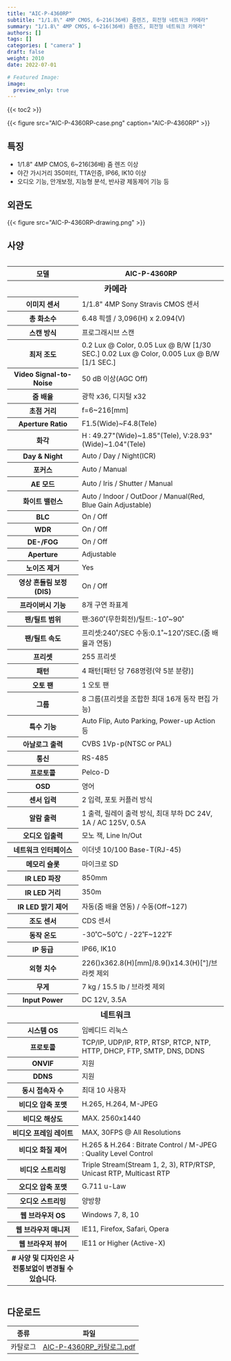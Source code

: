 ```yaml
---
title: "AIC-P-4360RP"
subtitle: "1/1.8\" 4MP CMOS, 6~216(36배) 줌렌즈, 회전형 네트워크 카메라"
summary: "1/1.8\" 4MP CMOS, 6~216(36배) 줌렌즈, 회전형 네트워크 카메라"
authors: []
tags: []
categories: [ "camera" ]
draft: false
weight: 2010
date: 2022-07-01

# Featured Image:
image:
  preview_only: true
---
```


{{< toc2 >}}

<div class="container">
<div class="row justify-content-center align-items-center">
<div class="col-sm-6">

{{< figure src="AIC-P-4360RP-case.png" caption="AIC-P-4360RP" >}}

</div>
</div>
</div>

<div class="container">
<div class="row justify-content-center">
<div class="col-sm-6 pl-0">

## 특징

- 1/1.8" 4MP CMOS, 6~216(36배) 줌 렌즈 이상
- 야간 가시거리 350미터, TTA인증, IP66, IK10 이상
- 오디오 기능, 안개보정, 지능형 분석, 반사광 제동제어 기능 등

</div>
<div class="col-sm-6 pl-0">

## 외관도

{{< figure src="AIC-P-4360RP-drawing.png" >}}

</div>
</div>
</div>

## 사양

<div style="overflow-x: auto">
<table class="spec">
<thead>
<tr>
<th>모델</th>
<th>AIC-P-4360RP</th>
</tr>
</thead>
<tbody>
<tr><th colspan="2" style="font-size: larger; font-weight: bolder">카메라</th></tr>
<tr><th>이미지 센서</th><td>1/1.8" 4MP Sony Stravis CMOS 센서</td></tr>
<tr><th>총 화소수</th><td>6.48 픽셀 / 3,096(H) x 2.094(V)</td></tr>
<tr><th>스캔 방식</th><td>프로그래시브 스캔</td></tr>
<tr><th>최저 조도</th><td>0.2 Lux @ Color, 0.05 Lux @ B/W [1/30 SEC.] 0.02 Lux @ Color, 0.005 Lux @ B/W [1/1 SEC.]</td></tr>
<tr><th>Video Signal-to-Noise</th><td>50 dB 이상(AGC Off)</td></tr>
<tr><th>줌 배율</th><td>광학 x36, 디지털 x32</td></tr>
<tr><th>초점 거리</th><td>f=6~216[mm]</td></tr>
<tr><th>Aperture Ratio</th><td>F1.5(Wide)~F4.8(Tele)</td></tr>
<tr><th>화각</th><td>H : 49.27"(Wide)~1.85"(Tele), V:28.93"(Wide)~1.04"(Tele)</td></tr>
<tr><th>Day & Night</th><td>Auto / Day / Night(ICR)</td></tr>
<tr><th>포커스</th><td>Auto / Manual</td></tr>
<tr><th>AE 모드</th><td>Auto / Iris / Shutter / Manual</td></tr>
<tr><th>화이트 밸런스</th><td>Auto / Indoor / OutDoor / Manual(Red, Blue Gain Adjustable)</td></tr>
<tr><th>BLC</th><td>On / Off</td></tr>
<tr><th>WDR</th><td>On / Off</td></tr>
<tr><th>DE-/FOG</th><td>On / Off</td></tr>
<tr><th>Aperture</th><td>Adjustable</td></tr>
<tr><th>노이즈 제거</th><td>Yes</td></tr>
<tr><th>영상 흔들림 보정(DIS)</th><td>On / Off</td></tr>
<tr><th>프라이버시 기능</th><td>8개 구연 좌표계</td></tr>
<tr><th>팬/틸트 범위</th><td>팬:360˚(무한회전)/틸트:-10˚~90˚</td></tr>
<tr><th>팬/틸트 속도</th><td>프리셋:240˚/SEC 수동:0.1˚~120˚/SEC.(줌 배율과 연동)</td></tr>
<tr><th>프리셋</th><td>255 프리셋</td></tr>
<tr><th>패턴</th><td>4 패턴[패턴 당 768명령(약 5분 분량)]</td></tr>
<tr><th>오토 팬</th><td>1 오토 팬</td></tr>
<tr><th>그룹</th><td>8 그룹(프리셋을 조합한 최대 16개 동작 편집 가능)</td></tr>
<tr><th>특수 기능</th><td>Auto Flip, Auto Parking, Power-up Action 등</td></tr>
<tr><th>아날로그 출력</th><td>CVBS 1Vp-p(NTSC or PAL)</td></tr>
<tr><th>통신</th><td>RS-485</td></tr>
<tr><th>프로토콜</th><td>Pelco-D</td></tr>
<tr><th>OSD</th><td>영어</td></tr>
<tr><th>센서 입력</th><td>2 입력, 포토 커플러 방식</td></tr>
<tr><th>알람 출력</th><td>1 출력, 릴레이 출력 방식, 최대 부하 DC 24V, 1A / AC 125V, 0.5A</td></tr>
<tr><th>오디오 입출력</th><td>모노 잭, Line In/Out</td></tr>
<tr><th>네트워크 인터페이스</th><td>이더넷 10/100 Base-T(RJ-45)</td></tr>
<tr><th>메모리 슬롯</th><td>마이크로 SD</td></tr>
<tr><th>IR LED 파장</th><td>850mm</td></tr>
<tr><th>IR LED 거리</th><td>350m</td></tr>
<tr><th>IR LED 밝기 제어</th><td>자동(줌 배율 연동) / 수동(Off~127)</td></tr>
<tr><th>조도 센서</th><td>CDS 센서</td></tr>
<tr><th>동작 온도</th><td>-30˚C~50˚C / -22˚F~122˚F</td></tr>
<tr><th>IP 등급</th><td>IP66, IK10</td></tr>
<tr><th>외형 치수</th><td>226()x362.8(H)[mm]/8.9()x14.3(H)["]/브라켓 제외</td></tr>
<tr><th>무게</th><td>7 kg / 15.5 Ib / 브라켓 제외</td></tr>
<tr><th>Input Power</th><td>DC 12V, 3.5A</td></tr>
<tr><th colspan="2" style="font-size: larger; font-weight: bolder">네트워크</th></tr>
<tr><th>시스템 OS</th><td>임베디드 리눅스</td></tr>
<tr><th>프로토콜</th><td>TCP/IP, UDP/IP, RTP, RTSP, RTCP, NTP, HTTP, DHCP, FTP, SMTP, DNS, DDNS</td></tr>
<tr><th>ONVIF</th><td>지원</td></tr>
<tr><th>DDNS</th><td>지원</td></tr>
<tr><th>동시 접속자 수</th><td>최대 10 사용자</td></tr>
<tr><th>비디오 압축 포맷</th><td>H.265, H.264, M-JPEG</td></tr>
<tr><th>비디오 해상도</th><td>MAX. 2560x1440</td></tr>
<tr><th>비디오 프레임 레이트</th><td>MAX, 30FPS @ All Resolutions</td></tr>
<tr><th>비디오 화질 제어</th><td>H.265 & H.264 : Bitrate Control / M-JPEG : Quality Level Control</td></tr>
<tr><th>비디오 스트리밍</th><td>Triple Stream(Stream 1, 2, 3), RTP/RTSP, Unicast RTP, Multicast RTP</td></tr>
<tr><th>오디오 압축 포맷</th><td>G.711 u-Law</td></tr>
<tr><th>오디오 스트리밍</th><td>양방향</td></tr>
<tr><th>웹 브라우저 OS</th><td>Windows 7, 8, 10</td></tr>
<tr><th>웹 브라우저 매니저</th><td>IE11, Firefox, Safari, Opera</td></tr>
<tr><th>웹 브라우저 뷰어</th><td>IE11 or Higher (Active-X)
</td></tr>
<tr><th># 사양 및 디자인은 사전통보없이 변경될 수 있습니다.</td></tr>
</tbody>
</table>
</div>

## 다운로드

종류 | 파일
---- | ----
카탈로그 | [AIC-P-4360RP_카탈로그.pdf](AIC-P-4360RP_카탈로그.pdf)